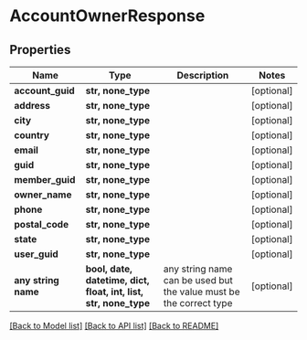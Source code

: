 # AccountOwnerResponse


## Properties
Name | Type | Description | Notes
------------ | ------------- | ------------- | -------------
**account_guid** | **str, none_type** |  | [optional] 
**address** | **str, none_type** |  | [optional] 
**city** | **str, none_type** |  | [optional] 
**country** | **str, none_type** |  | [optional] 
**email** | **str, none_type** |  | [optional] 
**guid** | **str, none_type** |  | [optional] 
**member_guid** | **str, none_type** |  | [optional] 
**owner_name** | **str, none_type** |  | [optional] 
**phone** | **str, none_type** |  | [optional] 
**postal_code** | **str, none_type** |  | [optional] 
**state** | **str, none_type** |  | [optional] 
**user_guid** | **str, none_type** |  | [optional] 
**any string name** | **bool, date, datetime, dict, float, int, list, str, none_type** | any string name can be used but the value must be the correct type | [optional]

[[Back to Model list]](../README.md#documentation-for-models) [[Back to API list]](../README.md#documentation-for-api-endpoints) [[Back to README]](../README.md)


